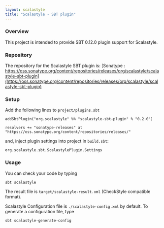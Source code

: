 ```yaml
---
layout: scalastyle
title: "Scalastyle - SBT plugin"
---
```


### Overview

This project is intended to provide SBT 0.12.0 plugin support for Scalastyle.

### Repository

The repository for the Scalastyle SBT plugin is: [Sonatype : https://oss.sonatype.org/content/repositories/releases/org/scalastyle/scalastyle-sbt-plugin](https://oss.sonatype.org/content/repositories/releases/org/scalastyle/scalastyle-sbt-plugin)

### Setup

Add the following lines to `project/plugins.sbt`

    addSbtPlugin("org.scalastyle" %% "scalastyle-sbt-plugin" % "0.2.0")

    resolvers += "sonatype-releases" at "https://oss.sonatype.org/content/repositories/releases/"

and, inject plugin settings into project in `build.sbt`:

    org.scalastyle.sbt.ScalastylePlugin.Settings

### Usage

You can check your code by typing

    sbt scalastyle


The result file is `target/scalastyle-result.xml` (CheckStyle compatible format).

Scalastyle Configuration file is `./scalastyle-config.xml` by default.
To generate a configuration file, type 

    sbt scalastyle-generate-config
